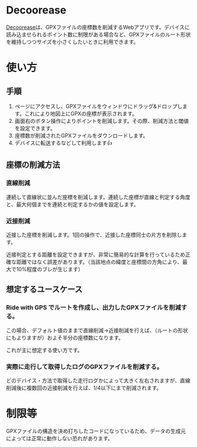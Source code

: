 # Decoorease

[Decoorease](http://tris5572.github.io/decoorease/)は、GPXファイルの座標数を削減するWebアプリです。デバイスに読み込ませられるポイント数に制限がある場合など、GPXファイルのルート形状を維持しつつサイズを小さくしたいときに利用できます。

# 使い方

## 手順

1. ページにアクセスし、GPXファイルをウィンドウにドラッグ&ドロップします。これにより地図上にGPXの座標が表示されます。
2. 画面右のボタン操作によりポイントを削減します。その際、削減方法と閾値を設定できます。
3. 座標数が削減されたGPXファイルをダウンロードします。
4. デバイスに転送するなどして利用します👍

## 座標の削減方法

### 直線削減

連続して直線状に並んだ座標を削減します。連続した座標が直線と判定する角度と、最大何個までを連続と判定するかの値を設定します。

### 近接削減

近接した座標を削減します。1回の操作で、近接した座標同士の片方を削除します。

近接判定とする距離を設定できますが、非常に簡易的な計算を行っているため正確な距離ではなく誤差があります。（当該地点の緯度と座標間の方角により、最大で10%程度のブレが生じます）

## 想定するユースケース

### Ride with GPS でルートを作成し、出力したGPXファイルを削減する。

この場合、デフォルト値のままで直線削減→近接削減を行えば、（ルートの形状にもよりますが）およそ半分の座標数になります。

これが主に想定する使い方です。

### 実際に走行して取得したログのGPXファイルを削減する。

どのデバイス・方法で取得した走行ログかによって大きく左右されますが、直線削減後に複数回の近接削減を行えば、1/4以下にまで削減されます。

# 制限等

GPXファイルの構造を決め打ちしたコードになっているため、データの生成元によっては正常に動作しない恐れがあります。
